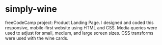 # simply-wine
freeCodeCamp project: Product Landing Page. I designed and coded this responsive, mobile-first website using HTML and CSS. Media queries were used to adjust for small, medium, and large screen sizes. CSS transforms were used with the wine cards.
